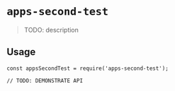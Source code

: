 # `apps-second-test`

> TODO: description

## Usage

```
const appsSecondTest = require('apps-second-test');

// TODO: DEMONSTRATE API
```
